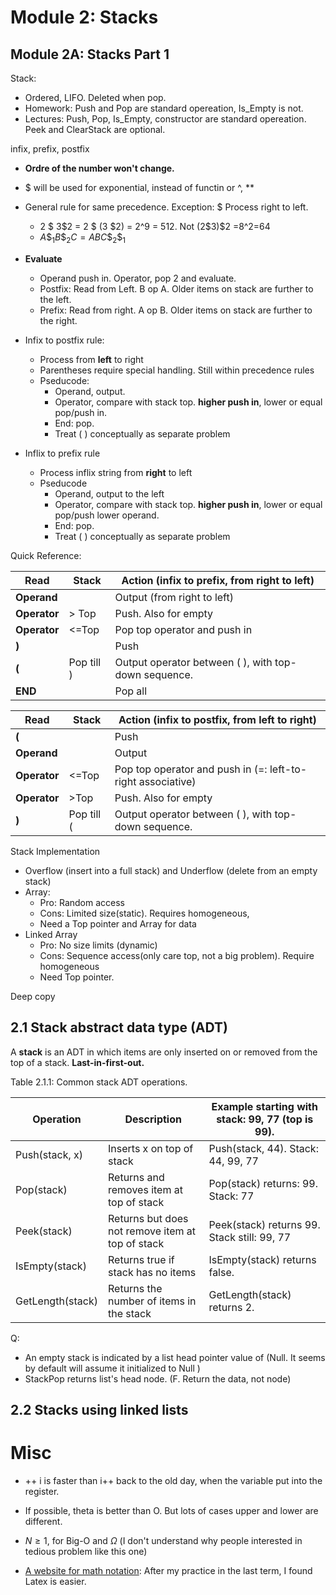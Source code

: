 # Module 2: Stacks

## Module 2A: Stacks Part 1

Stack: 

- Ordered, LIFO. Deleted when pop. 
- Homework: Push and Pop are standard opereation, Is_Empty is not. 
- Lectures: Push, Pop, Is_Empty, constructor are standard opereation. Peek and ClearStack are optional. 

infix, prefix, postfix

- **Ordre of the number won't change.** 
- $ will be used for exponential, instead of functin or ^, **
- General rule for same precedence. Exception: $ Process right to left. 
  - 2 \$ 3\$2 = 2 \$ (3 \$2) = 2^9 = 512. Not (2\$3)\$2 =8^2=64
  - $A \$_1B\$_2C = ABC\$_2\$_1$
- **Evaluate** 
  - Operand push in. Operator, pop 2 and evaluate. 
  - Postfix: Read from Left. B op A. Older items on stack are further to the left. 
  - Prefix: Read from right. A op B. Older items on stack are further to the right. 
- Infix to postfix rule: 
  - Process from **left** to right
  - Parentheses require special handling. Still within precedence rules
  - Pseducode:
    - Operand, output. 
    - Operator, compare with stack top. **higher push in**, lower or equal pop/push in. 
    - End: pop. 
    - Treat ( ) conceptually as separate problem

- Inflix to prefix rule
  - Process inflix string from **right** to left
  - Pseducode
    - Operand, output to the left
    - Operator, compare with stack top. **higher push in**, lower or equal pop/push lower operand. 
    - End: pop. 
    - Treat ( ) conceptually as separate problem

Quick Reference: 

| **Read**     | **Stack**  | **Action** (infix to prefix, from right to left)     |
| ------------ | ---------- | ---------------------------------------------------- |
| **Operand**  |            | Output (from right to left)                          |
| **Operator** | > Top      | Push. Also for empty                                 |
| **Operator** | <=Top      | Pop top operator and push in                         |
| **)**        |            | Push                                                 |
| **(**        | Pop till ) | Output operator between ( ), with top-down sequence. |
| **END**      |            | Pop all                                              |



| Read         | Stack      | Action (infix to postfix, from left to right)               |
| ------------ | ---------- | ----------------------------------------------------------- |
| **(**        |            | Push                                                        |
| **Operand**  |            | Output                                                      |
| **Operator** | <=Top      | Pop top operator and push in (=: left-to-right associative) |
| **Operator** | >Top       | Push. Also for empty                                        |
| **)**        | Pop till ( | Output operator between ( ), with top-down sequence.        |

Stack Implementation

- Overflow (insert into a full stack) and Underflow (delete from an empty stack)
- Array: 
  - Pro: Random access
  - Cons: Limited size(static). Requires homogeneous, 
  - Need a Top pointer and Array for data
- Linked Array
  - Pro: No size limits (dynamic)
  - Cons: Sequence access(only care top, not a big problem). Require homogeneous
  - Need Top pointer. 

Deep copy

##  2.1 Stack abstract data type (ADT)

A **stack** is an ADT in which items are only inserted on or removed from the top of a stack. **Last-in-first-out.** 

Table 2.1.1: Common stack ADT operations.

| Operation        | Description                                      | Example starting with stack: 99, 77 (top is 99). |
| ---------------- | ------------------------------------------------ | ------------------------------------------------ |
| Push(stack, x)   | Inserts x on top of stack                        | Push(stack, 44). Stack: 44, 99, 77               |
| Pop(stack)       | Returns and removes item at top of stack         | Pop(stack) returns: 99. Stack: 77                |
| Peek(stack)      | Returns but does not remove item at top of stack | Peek(stack) returns 99. Stack still: 99, 77      |
| IsEmpty(stack)   | Returns true if stack has no items               | IsEmpty(stack) returns false.                    |
| GetLength(stack) | Returns the number of items in the stack         | GetLength(stack) returns 2.                      |

Q:

- An empty stack is indicated by a list head pointer value of (Null. It seems by default will assume it initialized to Null )
- StackPop returns list's head node. (F. Return the data, not node)

## 2.2 Stacks using linked lists

# Misc

- ++ i is faster than i++ back to the old day, when the variable put into the register. 

- If possible, theta is better than O. But lots of cases upper and lower are different. 
- $N \ge 1$, for Big-O and $\Omega$ (I don't  understand why people interested in tedious problem like this one)
- [A website for math notation](https://plantuml.com/ascii-math): After my practice in the last term, I found Latex is easier. 

